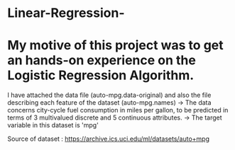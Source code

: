 # Linear-Regression-

# My motive of this project was to get an hands-on experience on the Logistic Regression Algorithm.<br>
I have attached the data file (auto-mpg.data-original) and also the file describing each feature of the dataset (auto-mpg.names)
-> The data concerns city-cycle fuel consumption in miles per gallon, to be predicted in terms of 3 multivalued discrete and 5 continuous attributes.
-> The target variable in this dataset is 'mpg' 

Source of dataset : https://archive.ics.uci.edu/ml/datasets/auto+mpg
